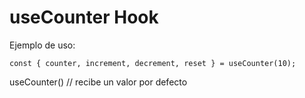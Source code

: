 # useCounter Hook

Ejemplo de uso:

```
const { counter, increment, decrement, reset } = useCounter(10);
```

useCounter() // recibe un valor por defecto